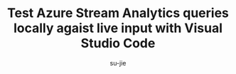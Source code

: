 ---
title: Test Azure Stream Analytics queries locally agaist live input with Visual Studio Code
description: This article describes how to test queries locally against live input with Azure Stream Analytics Tools for Visual Studio Code.
ms.service: stream-analytics
author: su-jie
ms.author: sujie
ms.date: 11/10/2019
ms.topic: conceptual
---